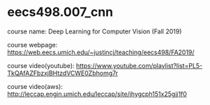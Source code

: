 # eecs498.007_cnn

course name: Deep Learning for Computer Vision (Fall 2019)

course webpage: https://web.eecs.umich.edu/~justincj/teaching/eecs498/FA2019/

course video(youtube): https://www.youtube.com/playlist?list=PL5-TkQAfAZFbzxjBHtzdVCWE0Zbhomg7r

course video(aws): http://leccap.engin.umich.edu/leccap/site/jhygcph151x25gjj1f0
